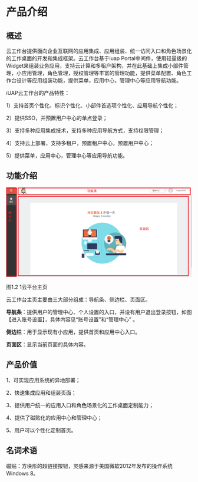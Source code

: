 # 产品介绍

## 概述

云工作台提供面向企业互联网的应用集成、应用组装、统一访问入口和角色场景化的工作桌面的开发和集成框架。云工作台基于iuap Portal中间件，使用轻量级的Widget来组装业务应用，支持云计算和多租户架构，并在此基础上集成小部件管理，小应用管理，角色管理，授权管理等丰富的管理功能，提供菜单配置、角色工作台设计等应用组装功能，提供菜单，应用中心，管理中心等应用导航功能。

iUAP云工作台的产品特性：

1）支持首页个性化、标识个性化、小部件首选项个性化、应用导航个性化；

2）提供SSO，并预置用户中心的单点登录；

3）支持多种应用集成技术，支持多种应用导航方式，支持权限管理；

4）支持云上部署，支持多租户，预置租户中心，预置用户中心；

5）提供菜单，应用中心，管理中心等应用导航功能。


## 功能介绍

![](/articles/workbench/1-/image/image2.png)

图1.2 1云平台主页

云工作台主页主要由三大部分组成：导航条、侧边栏、页面区。

**导航条**：提供用户的管理中心、个人设置的入口，并设有用户退出登录按钮，如图【进入账号设置】，具体内容见“账号设置”和“管理中心”
。

**侧边栏**：用于显示现有小应用，提供首页和应用中心入口。

**页面区**：显示当前页面的具体内容。

## 产品价值

1、可实现应用系统的异地部署；

2、快速集成应用和组装页面；

3、提供用户统一的应用入口和角色场景化的工作桌面定制能力；

4、提供了磁贴化的应用中心和管理中心；

5、用户可以个性化定制首页。

## 名词术语

磁贴：方块形的超链接按钮，灵感来源于美国微软2012年发布的操作系统Windows 8。








